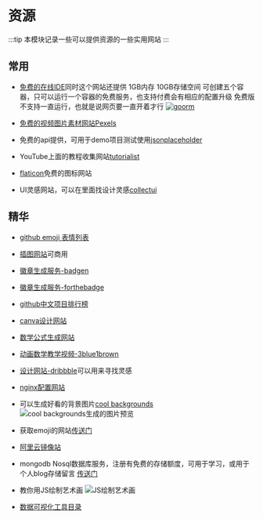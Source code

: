 # 资源
:::tip
本模块记录一些可以提供资源的一些实用网站
:::
## 常用

* [免费的在线IDE](https://ide.goorm.io/)同时这个网站还提供 1GB内存 10GB存储空间 可创建五个容器，只可以运行一个容器的免费服务，也支持付费会有相应的配置升级 免费版不支持一直运行，也就是说网页要一直开着才行
[![goorm](https://imgkr.cn-bj.ufileos.com/9a4a153f-080f-43a4-bd61-561fad4d6364.png)](https://ide.goorm.io/my)

* [免费的视频图片素材网站Pexels](https://www.pexels.com/zh-cn/)

* 免费的api提供，可用于demo项目测试使用[jsonplaceholder](https://jsonplaceholder.typicode.com/)

* YouTube上面的教程收集网站[tutorialist](https://www.tutorialist.io/)

* [flaticon](https://www.flaticon.com/)免费的图标网站

* UI灵感网站，可以在里面找设计灵感[collectui](https://collectui.com/)

## 精华

* [github emoji 表情列表](https://www.cnblogs.com/takeurhand/p/6940135.html)

* [插图网站](https://undraw.co/illustrations)可商用

* [徽章生成服务-badgen](https://badgen.net/)

* [徽章生成服务-forthebadge](https://forthebadge.com/)

* [github中文项目排行榜](https://github.com/kon9chunkit/GitHub-Chinese-Top-Charts)

* [canva设计网站](https://www.canva.com/join/heads-locate-foam)

* [数学公式生成网站](https://www.mathjax.org/)

* [动画数学教学视频-3blue1brown](https://www.3blue1brown.com)

* [设计网站-dribbble](https://dribbble.com)可以用来寻找灵感

* [nginx配置网站](https://www.digitalocean.com/community/tools/nginx)

* 可以生成好看的背景图片[cool backgrounds](https://coolbackgrounds.io/black-background/)
![cool backgrounds生成的图片预览](https://imgkr.cn-bj.ufileos.com/24bfd30d-dd97-4bbe-999a-94d3ff4741cf.png)

* 获取emoji的网站[传送门](http://getemoji.com/)

* [阿里云镜像站](https://developer.aliyun.com/mirror/ )

* mongodb Nosql数据库服务，注册有免费的存储额度，可用于学习，或用于个人blog存储留言 [传送门](https://www.mongodb.com/)

* 教你用JS绘制艺术画[](https://generativeartistry.com/tutorials/)
![JS绘制艺术画](https://imgkr.cn-bj.ufileos.com/26f9e5ea-e9d6-421d-9a9f-2e28c6d74338.png)

* [数据可视化工具目录](https://datavizcatalogue.com/ZH/)